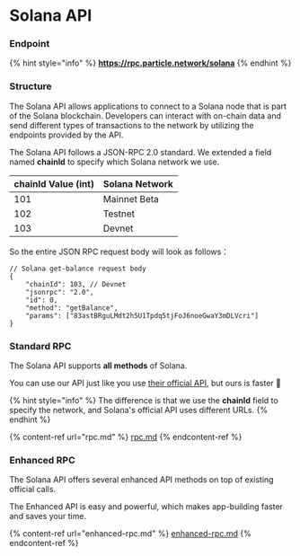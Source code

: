 # Solana API

### Endpoint

{% hint style="info" %}
**https://rpc.particle.network/solana**
{% endhint %}

### Structure

The Solana API allows applications to connect to a Solana node that is part of the Solana blockchain. Developers can interact with on-chain data and send different types of transactions to the network by utilizing the endpoints provided by the API.

The Solana API follows a JSON-RPC 2.0 standard. We extended a field named **chainId** to specify which Solana network we use.

| chainId Value (int) | Solana Network |
| ------------------- | -------------- |
| 101                 | Mainnet Beta   |
| 102                 | Testnet        |
| 103                 | Devnet         |

So the entire JSON RPC request body will look as follows：

```json5
// Solana get-balance request body
{
    "chainId": 103, // Devnet
    "jsonrpc": "2.0",
    "id": 0,
    "method": "getBalance",
    "params": ["83astBRguLMdt2h5U1Tpdq5tjFoJ6noeGwaY3mDLVcri"]
}
```

### Standard RPC

The Solana API supports **all methods** of Solana.

You can use our API just like you use [their official API](https://docs.solana.com/developing/clients/jsonrpc-api), but ours is faster 🚀

{% hint style="info" %}
The difference is that we use the **chainId** field to specify the network, and Solana's official API uses different URLs.
{% endhint %}

{% content-ref url="rpc.md" %}
[rpc.md](rpc.md)
{% endcontent-ref %}

### Enhanced RPC

The Solana API offers several enhanced API methods on top of existing official calls.

The Enhanced API is easy and powerful, which makes app-building faster and saves your time.

{% content-ref url="enhanced-rpc.md" %}
[enhanced-rpc.md](enhanced-rpc.md)
{% endcontent-ref %}
